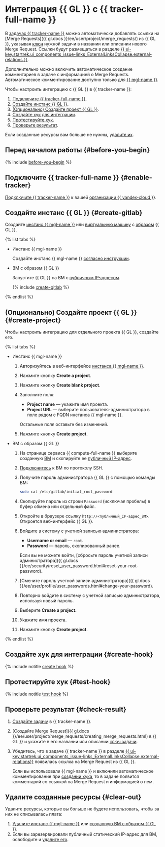 # Интеграция {{ GL }} с {{ tracker-full-name }}

В [задачах {{ tracker-name }}](../../tracker/about-tracker.md#zadacha) можно автоматически добавлять ссылки на [Merge Requests]({{ gl.docs }}/ee/user/project/merge_requests/) из {{ GL }}, указывая [ключ](../../tracker/glossary.md#key) нужной задачи в названии или описании нового Merge Request. Ссылки будут размещаться в разделе [{{ ui-key.startrek.ui_components_issue-links_ExternalLinksCollapse.external-relations }}](../../tracker/external-links.md).

Дополнительно можно включить автоматическое создание комментариев в задаче с информацией о Merge Requests. Автоматическое комментирование доступно только для [{{ mgl-name }}](../../managed-gitlab/).

Чтобы настроить интеграцию с {{ GL }} в {{ tracker-name }}:

1. [Подключите {{ tracker-full-name }}](#enable-tracker).
1. [Создайте инстанс {{ GL }}](#create-gitlab).
1. [(Опционально) Создайте проект {{ GL }}](#create-project).
1. [Создайте хук для интеграции](#create-hook).
1. [Протестируйте хук](#test-hook).
1. [Проверьте результат](#check-result).

Если созданные ресурсы вам больше не нужны, [удалите их](#clear-out).

## Перед началом работы {#before-you-begin}

{% include [before-you-begin](../_tutorials_includes/before-you-begin.md) %}

## Подключите {{ tracker-full-name }} {#enable-tracker}

[Подключите {{ tracker-name }}](../../tracker/enable-tracker.md) к вашей [организации {{ yandex-cloud }}](../../organization/).

## Создайте инстанс {{ GL }} {#create-gitlab}

Создайте [инстанс {{ mgl-name }}](../../managed-gitlab/concepts/index.md#instance) или [виртуальную машину](../../compute/concepts/vm.md) с [образом](../../compute/concepts/image.md) {{ GL }}.

{% list tabs %}


- Инстанс {{ mgl-name }}

    Создайте инстанс {{ mgl-name }} [согласно инструкции](../../managed-gitlab/quickstart.md#instance-create).


- ВМ с образом {{ GL }}

    Запустите {{ GL }} на ВМ с [публичным IP-адресом](../../vpc/concepts/address.md#public-addresses).

    {% include [create-gitlab](../../_includes/managed-gitlab/create.md) %}

{% endlist %}

## (Опционально) Создайте проект {{ GL }} {#create-project}

Чтобы настроить интеграцию для отдельного проекта {{ GL }}, создайте его.

{% list tabs %}

- Инстанс {{ mgl-name }}

    1. Авторизуйтесь в веб-интерфейсе [инстанса {{ mgl-name }}](../../managed-gitlab/concepts/index.md#instance).
    1. Нажмите кнопку **Create a project**.
    1. Нажмите кнопку **Create blank project**.
    1. Заполните поля:
        * **Project name** — укажите имя проекта.
        * **Project URL** — выберите пользователя-администратора в поле рядом с FQDN инстанса {{ mgl-name }}.

        Остальные поля оставьте без изменений.
    1. Нажмите кнопку **Create project**.

- ВМ с образом {{ GL }}

    1. На странице сервиса {{ compute-full-name }} выберите созданную [ВМ](../../compute/concepts/vm.md) и скопируйте ее [публичный IP-адрес](../../vpc/concepts/address.md#public-addresses).
    1. [Подключитесь](../../compute/operations/vm-connect/ssh.md) к ВМ по протоколу SSH.
    1. Получите пароль администратора {{ GL }} с помощью команды ВМ:

        ```bash
        sudo cat /etc/gitlab/initial_root_password
        ```

    1. Скопируйте пароль из строки `Password` (исключая пробелы) в буфер обмена или отдельный файл.
    1. Откройте в браузере ссылку `http://<публичный_IP-адрес_ВМ>`. Откроется веб-интерфейс {{ GL }}.
    1. Войдите в систему с учетной записью администратора:
        * **Username or email** — `root`.
        * **Password** — пароль, скопированный ранее.

        Если вы не можете войти, [сбросьте пароль учетной записи администратора]({{ gl.docs }}/ee/security/reset_user_password.html#reset-your-root-password).
    1. [Смените пароль учетной записи администратора]({{ gl.docs }}/ee/user/profile/user_passwords.html#change-your-password).
    1. Повторно войдите в систему с учетной записью администратора, используя новый пароль.
    1. Выберите **Create a project**.
    1. Укажите имя проекта.
    1. Нажмите кнопку **Create project**.

{% endlist %}

## Создайте хук для интеграции {#create-hook}

{% include notitle [create hook](../../_includes/managed-gitlab/create-hook.md) %}

## Протестируйте хук {#test-hook}

{% include notitle [test hook](../../_includes/managed-gitlab/test-hook.md) %}

## Проверьте результат {#check-result}

1. [Создайте задачу](../../tracker/user/create-ticket.md#create-task) в {{ tracker-name }}.
1. [Создайте Merge Request]({{ gl.docs }}/ee/user/project/merge_requests/creating_merge_requests.html) в {{ GL }} и укажите в его названии или описании [ключ задачи](../../tracker/glossary.md#key).
1. Убедитесь, что в задаче {{ tracker-name }} в разделе [{{ ui-key.startrek.ui_components_issue-links_ExternalLinksCollapse.external-relations}}](../../tracker/external-links.md) появилась ссылка на Merge Request из {{ GL }}.

    Если вы использовали {{ mgl-name }} и включили автоматическое комментирование при [создании хука](#create-hook), то в задаче появится комментарий со ссылкой на Merge Request и информацией о нем.

## Удалите созданные ресурсы {#clear-out}

Удалите ресурсы, которые вы больше не будете использовать, чтобы за них не списывалась плата:

1. [Удалите инстанс {{ mgl-name }}](../../managed-gitlab/operations/instance/instance-delete.md) или [созданную ВМ с образом {{ GL }}](../../compute/operations/vm-control/vm-delete.md).
1. Если вы зарезервировали публичный статический IP-адрес для ВМ, освободите и [удалите его](../../vpc/operations/address-delete.md).
